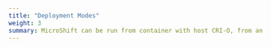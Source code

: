 ```yaml
---
title: "Deployment Modes"
weight: 3
summary: MicroShift can be run from container with host CRI-O, from an All-In-One image, or locally. This section outlines each deployment strategy.
---
```

